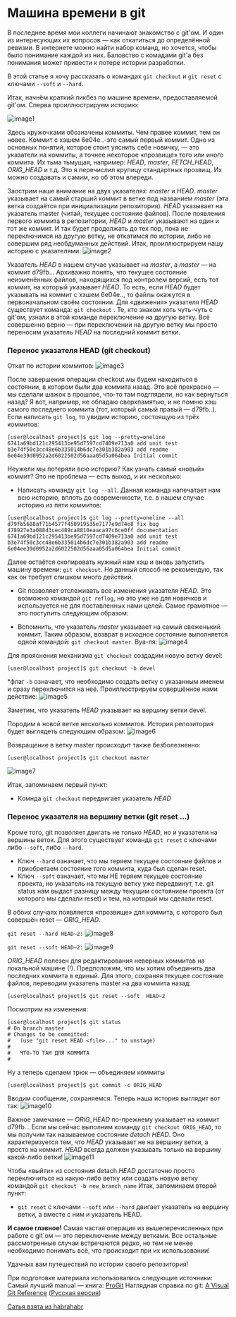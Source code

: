 # Машина времени в git

В последнее время мои коллеги начинают знакомство с git'ом. И один из интересующих их вопросов — как откатиться до определённой ревизии. В интернете можно найти набор команд, но хочется, чтобы было понимание каждой из них. Баловство с комадами git'а без понимания может привести к потере истории разработки.

В этой статье я хочу рассказать о командах `git checkout` и `git reset` с ключами `--soft` и `--hard`.

Итак, начнём краткий ликбез по машине времени, предоставляемой git'ом. Сперва проиллюстрируем историю:

![image1](https://github.com/JuricT/Knowledge-Library/blob/master/git/Time%20Machine%20in%20GIT/image1.png)

Здесь кружочками обозначены коммиты. Чем правее коммит, тем он новее. Коммит с хэшем 6e04e..-это самый первый коммит. Одно из основных понятий, которое стоит уяснить себе новичку, — это указатели на коммиты, а точнее некоторое «прозвище» того или иного коммита. Их тьма тьмущая, например: *HEAD*, *master*, *FETCH_HEAD*, *ORIG_HEAD* и т.д. Это я перечислил крупицу стандартных прозвищ. Их можно создавать и самим, но об этом впереди.

Заострим наше внимание на двух указателях: *master* и *HEAD*. *master* указывает на самый старший коммит в ветке под названием *master* (эта ветка создаётся при инициализации репозитория). *HEAD* указывает на указатель master (читай, текущее состояние файлов). После появления первого коммита в репозитории, *HEAD* и *master* указывают на один и тот же коммит. И так будет продолжать до тех пор, пока не переключимся на другую ветку, не откатимся по истории, либо не совершим ряд необдуманных действий. Итак, проиллюстрируем нашу историю с указателями:
![image2](https://github.com/JuricT/Knowledge-Library/blob/master/git/Time%20Machine%20in%20GIT/image2.png)

Указатель *HEAD* в нашем случае указывает на *master*, а *master* — на коммит d79fb… Архиважно понять, что текущее состояние неизменённых файлов, находящихся под контролем версий, есть тот коммит, на который указывает *HEAD*. То есть, если *HEAD* будет указывать на коммит с хэшем 6e04e.., то файлы окажутся в первоначальном своём состоянии. Для «движения» указателя *HEAD* существует команда: `git checkout` . Те, кто знаком хоть чуть-чуть с git'ом, узнали в этой команде переключение на другую ветку. Всё совершенно верно — при переключении на другую ветку мы просто переносим указатель *HEAD* на последний коммит ветки. 

### Перенос указателя HEAD (git checkout)

Откат по истории коммитов:
![image3](https://github.com/JuricT/Knowledge-Library/blob/master/git/Time%20Machine%20in%20GIT/image3.png)

После завершения операции checkout мы будем находиться в состоянии, в котором были два коммита назад. Это всё прекрасно — мы сделали шажок в прошлое, что-то там подглядели, но как вернуться назад? Я вот, например, не обладаю сверхпамятью, и не помню хэш самого последнего коммита (тот, который самый правый — d79fb..). Если написать `git log`, то увидим историю, состоящую из трёх коммитов:
```
[user@localhost project]$ git log --pretty=oneline
6741a69bd121c295413be95d7597cd7409e713a0 add unit test
b3e74f50c3cc48e6b335014b6dc7e301b382a903 add readme
6e04e39d0952a2d6022502d56aaa05d5a064bea Initial commit
```
Неужели мы потеряли всю историю? Как узнать самый «новый» коммит? Это не проблема — есть выход, и их несколько:

* Написать команду `git log --all`. Данная команда напечатает нам всю историю, вплоть до современности, т.е. в нашем случае историю из пяти коммитов:
```
[user@localhost project]$ git log --pretty=oneline --all
d79fb5688af71b4577f450919535e7177e9d74e8 fix bug
478927e3a088d3cec489ca8810eaaca97c6ce0ff documentation
6741a69bd121c295413be95d7597cd7409e713a0 add unit test
b3e74f50c3cc48e6b335014b6dc7e301b382a903 add readme
6e04ee39d0952a2d6022502d56aaa05d5a064bea Initial commit
```
Далее остаётся скопировать нужный нам хэш и вновь запустить машину времени: `git checkout`. Но данный способ не рекомендую, так как он требует слишком много действий.

* Git позволяет отслеживать все изменения указателя *HEAD*. Это возможно командой `git reflog`, но это уже не для новичков и используется не для поставленных нами целей. Самое грамотное — это поступить следующим образом:

* Вспомнить, что указатель *master* указывает на самый свеженький коммит. Таким образом, возврат в исходное состояние выполняется одной командой: `git checkout master`. Вуа-ля:
![image4](https://github.com/JuricT/Knowledge-Library/blob/master/git/Time%20Machine%20in%20GIT/image4.png)

Для прояснения механизма `git checkout` создадим новую ветку devel:
```
[user@localhost project]$ git checkout -b devel
```
*флаг `-b` означает, что необходимо создать ветку с указанным именем и сразу переключится на неё.
Проиллюстрируем совершённое нами действие:
![image5](https://github.com/JuricT/Knowledge-Library/blob/master/git/Time%20Machine%20in%20GIT/image5.png)

Заметим, что указатель *HEAD* указывает на вершину ветки devel.

Породим в новой ветке несколько коммитов. История репозитория будет выглядеть следующим образом:
![image6](https://github.com/JuricT/Knowledge-Library/blob/master/git/Time%20Machine%20in%20GIT/image6.png)

Возвращение в ветку master происходит также безболезненно:
```
[user@localhost project]$ git checkout master
```
![image7](https://github.com/JuricT/Knowledge-Library/blob/master/git/Time%20Machine%20in%20GIT/image7.png)

Итак, запоминаем первый пункт:
* Комнда `git checkout` передвигает указатель *HEAD*

### Перенос указателя на вершину ветки (git reset ...)

Кроме того, git позволяет двигать не только *HEAD*, но и указатели на вершины веток. Для этого существует команда `git reset` с ключами либо `--soft`, либо `--hard`.
* Ключ `--hard` означает, что мы теряем текущее состояние файлов и приобретаем состояние того коммита, куда был сделан reset.
* Ключ `--soft` означает, что мы НЕ теряем текущее состояние проекта, но указатель на текущую ветку уже передвинут, т.е. git status нам выдаст разницу между текущим состоянием проекта (от которого мы сделали reset) и тем, на который мы сделали reset.

В обоих случаях появляется «прозвище» для коммита, с которого был совершён reset — *ORIG_HEAD*.

`git reset --hard HEAD~2:`
![image8](https://github.com/JuricT/Knowledge-Library/blob/master/git/Time%20Machine%20in%20GIT/image8.png)

`git reset --soft HEAD~2:`
![image9](https://github.com/JuricT/Knowledge-Library/blob/master/git/Time%20Machine%20in%20GIT/image9.png)

*ORIG_HEAD* полезен для редактирования неверных коммитов на локальной машине (!). Предположим, что мы хотим объединить два последних коммита в единый. Для этого, сохраняя текущее состояние файлов, переводим указатель master на два коммита назад:
```
[user@localhost project]$ git reset --soft  HEAD~2
```

Посмотрим на изменения:
```
[user@localhost project]$ git status
# On branch master
# Changes to be committed:
#   (use "git reset HEAD <file>..." to unstage)
#
#   ЧТО-ТО ТАМ ДЛЯ КОММИТА
#
```

Ну а теперь сделаем трюк — объединяем коммиты
```
[user@localhost project]$ git commit -c ORIG_HEAD
```

Вводим сообщение, сохраняемся. Теперь наша история выглядит вот так:
![image10](https://github.com/JuricT/Knowledge-Library/blob/master/git/Time%20Machine%20in%20GIT/image10.png)

Важное замечание — *ORIG_HEAD* по-прежнему указывает на коммит d79fb… Если мы сейчас выполним команду `git checkout ORIG_HEAD`, то мы получим так называемое состояние *detach HEAD*. Оно характеризуется тем, что *HEAD* указывает не на вершину ветки, а просто на коммит. *HEAD* всегда должен указывать только на вершину какой-либо ветки!
![image11](https://github.com/JuricT/Knowledge-Library/blob/master/git/Time%20Machine%20in%20GIT/image11.png)

Чтобы «выйти» из состояния detach *HEAD* достаточно просто переключиться на какую-либо ветку или создать новую ветку командой `git checkout -b new_branch_name`
Итак, запоминаем второй пункт:
* `git reset` с ключами `--soft` или `--hard` двигает указатель на вершину ветки, а вместе с ним и указатель HEAD.

**И самое главное!** Самая частая операция из вышеперечисленных при работе с git`ом — это переключение между ветками. Все остальные рассмотренные случаи встречаются редко, но тем не менее необходимо понимать всё, что происходит при их использовании!

Удачных вам путешествий по истории своего репозитория!

При подготовке материала использовались следующие источники:
Самый лучший manual — книга: [ProGit](https://git-scm.com/book/en/v2)
Наглядная справка по git: [A Visual Git Reference](http://marklodato.github.com/visual-git-guide/index-en.html) ([Русская версия](http://marklodato.github.com/visual-git-guide/index-ru.html))

[Сатья взята из habrahabr](https://habrahabr.ru/post/157175/)